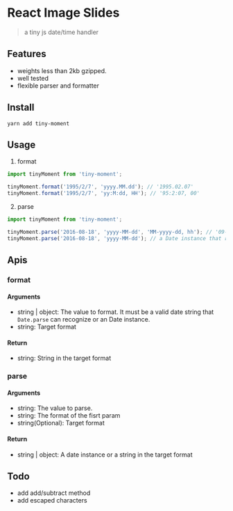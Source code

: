 # React Image Slides

> a tiny js date/time handler 


## Features
- weights less than 2kb gzipped.
- well tested
- flexible parser and formatter

## Install
`yarn add tiny-moment`

## Usage

1. format

```js
import tinyMoment from 'tiny-moment';

tinyMoment.format('1995/2/7', 'yyyy.MM.dd'); // '1995.02.07'
tinyMoment.format('1995/2/7', 'yy:M:dd, HH'); // '95:2:07, 00'
```

2. parse


```js
import tinyMoment from 'tiny-moment';

tinyMoment.parse('2016-08-18', 'yyyy-MM-dd', 'MM-yyyy-dd, hh'); // '09-2016-18, 00'
tinyMoment.parse('2016-08-18', 'yyyy-MM-dd'); // a Date instance that represents '2016-08-18'
```

## Apis

### format

#### Arguments

- string | object:  The value to format. It must be a valid date string that `Date.parse` can recognize or an Date instance.
- string: Target format

#### Return

- string: String in the target format

### parse

#### Arguments

- string: The value to parse.
- string: The format of the fisrt param
- string(Optional): Target format

#### Return

- string | object: A date instance or a string in the target format

## Todo

- add add/subtract method
- add escaped characters